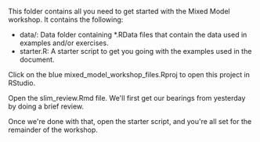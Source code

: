 This folder contains all you need to get started with the Mixed Model workshop.  It contains the following:

- data/: Data folder containing *.RData files that contain the data used in examples and/or exercises.
- starter.R: A starter script to get you going with the examples used in the document.

Click on the blue mixed_model_workshop_files.Rproj to open this project in RStudio. 

Open the slim_review.Rmd file. We'll first get our bearings from yesterday by doing a brief review.

Once we're done with that, open the starter script, and you're all set for the remainder of the workshop.
